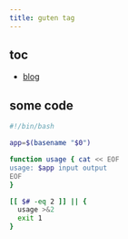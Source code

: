 ```yaml
---
title: guten tag
---
```


## toc

- [blog](blog)

## some code

```bash
#!/bin/bash

app=$(basename "$0")

function usage { cat << EOF
usage: $app input output
EOF
}

[[ $# -eq 2 ]] || {
  usage >&2
  exit 1
}
```
